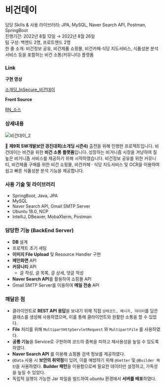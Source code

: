 # 비건데이

담당 Skills & 사용 라이브러리: JPA, MySQL, Naver Search API, Postman, SpringBoot <br/>
진행기간: 2022년 8월 12일 → 2022년 8월 26일 <br/>
팀 구성: 백엔드 2명, 프로트엔드 2명 <br/>
한 줄 소개: 비건정보 공유, 비건제품 쇼핑몰, 비건카페·식당 지도서비스, 식품성분 분석서비스 등을 포함하는 비건 소통(커뮤니티) 플랫폼 <br/>


### Link
**구현 영상**

[소개딩_InSecure_비건데이](https://www.youtube.com/shorts/vZUcYQkEP-g)

**Front Source**

[RN_소스](https://github.com/SeongHo-C/Vegan-Day)

### 상세내용
![비건데이_2](https://user-images.githubusercontent.com/80824750/194245509-a2485cf7-27b1-4f7b-b995-fe4597d97abf.png)

🌿 **제9회 SW개발보안 경진대회(소개딩 시즌4)** 출전을 위해 진행한 프로젝트입니다. 
비건데이는 비건을 위한 **비건 소통 플랫폼**입니다. 
성장하는 비거니즘 시장을 겨냥하여 질 높은 비거니즘 서비스를 제공하기 위해 시작하였습니다. 
비건정보 공유를 위한 커뮤니티, 비건제품 구매를 위한 비건 쇼핑몰, 비건카페 · 식당 지도서비스 및 OCR을 이용하여 쉽고 빠른 식품성분 분석 기능을 제공합니다.


### 사용 기술 및 라이브러리

- SpringBoot, Java, JPA
- MySQL
- Naver Search API, Gmail SMTP Server
- Ubuntu 18.0, NCP
- IntelliJ, DBeaver, MobaXterm, Postman

### 담당한 기능 (BackEnd Server)

- **DB** 설계
- 프로젝트 초기 세팅
- **이미지 File Upload** 및  Resource Handler 구현
- **메인화면** API
- **커뮤니티** API
    - 글 작성, 글 목록, 글 상세, 댓글 작성
- **Naver Search API**를 활용하여 쇼핑몰 API
- Gmail SMTP Server를 이용하여 **메일 전송** API

### 깨달은 점

- 클라이언트로 **REST API 응답**을 보내기 위해 직접 `상태코드, 메시지, 데이터`를 담은 클래스를 생성해 사용하였으며, 이를 통해 클라이언트와 원활한 소통을 할 수 있었다.
- **File** 처리를 위해 `MultipartHttpServletRequest` 와 `MultipartFile` 를 사용하였다.
- **공통 기능**을 Service로 구현하여 코드의 중복을 피하고 재사용성을 높일 수 있도록 하였다.
- **Naver Search API** 를 이용해 쇼핑몰 검색 정보를 제공하였다.
- `@Data` 사용 시 **보안의 취약점**이 있어, 이를 예방하기 위해 `@Getter` 및 `@Builder 패턴`을 사용하였다. **Builder 패턴**을 이용함으로써 필요한 데이터만 설정하고, 가독성을 높일 수 있었다.
- 독립적 실행이 가능한 Jar 파일을 빌드하여 ubuntu 환경에서 **서버를 배포**하였다.
